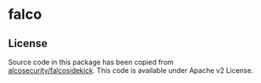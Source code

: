 # falco

## License

Source code in this package has been copied from [alcosecurity/falcosidekick]( https://github.com/falcosecurity/falcosidekick). This code is available under Apache v2 License.
